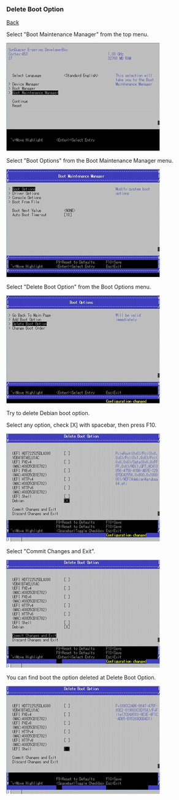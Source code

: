 ### Delete Boot Option

[Back](./index.md)

Select "Boot Maintenance Manager" from the top menu.

![300](./img/300.jpg)

Select "Boot Options" from the Boot Maintenance Manager menu.

![301](./img/301.jpg)

Select "Delete Boot Option" from the Boot Options menu.

![3105](./img/3105.jpg)

Try to delete Debian boot option.

Select any option, check [X] with spacebar, then press F10.

![3106](./img/3106.jpg)

Select "Commit Changes and Exit".

![3107](./img/3107.jpg)

You can find boot the option deleted at Delete Boot Option.

![3108](./img/3108.jpg)


